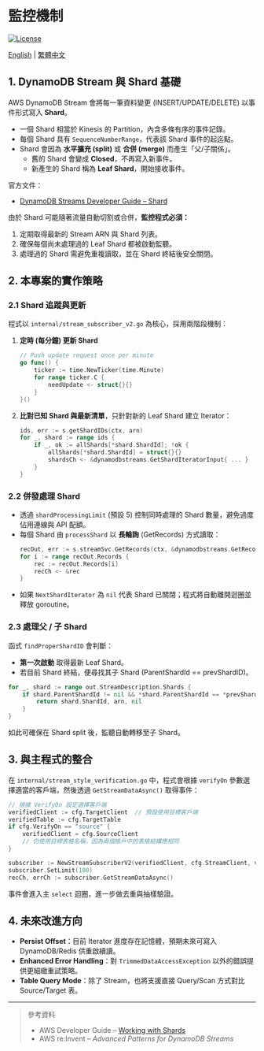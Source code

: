 # 監控機制

[![License](https://img.shields.io/badge/License-Apache%202.0-blue.svg)](https://opensource.org/licenses/Apache-2.0)

[English](monitoring_mechanism.md) | [繁體中文](monitoring_mechanism_tw.md)

## 1. DynamoDB Stream 與 Shard 基礎

AWS DynamoDB Stream 會將每一筆資料變更 (INSERT/UPDATE/DELETE) 以事件形式寫入 **Shard**。

* 一個 Shard 相當於 Kinesis 的 Partition，內含多條有序的事件記錄。
* 每個 Shard 具有 `SequenceNumberRange`，代表該 Shard 事件的起迄點。
* Shard 會因為 **水平擴充 (split)** 或 **合併 (merge)** 而產生「父/子關係」。
  * 舊的 Shard 會變成 **Closed**，不再寫入新事件。
  * 新產生的 Shard 稱為 **Leaf Shard**，開始接收事件。

官方文件：
* [DynamoDB Streams Developer Guide – Shard](https://docs.aws.amazon.com/amazondynamodb/latest/developerguide/Streams.html)

由於 Shard 可能隨著流量自動切割或合併，**監控程式必須：**
1. 定期取得最新的 Stream ARN 與 Shard 列表。
2. 確保每個尚未處理過的 Leaf Shard 都被啟動監聽。
3. 處理過的 Shard 需避免重複讀取，並在 Shard 終結後安全關閉。

## 2. 本專案的實作策略

### 2.1 Shard 追蹤與更新

程式以 `internal/stream_subscriber_v2.go` 為核心，採用兩階段機制：

1. **定時 (每分鐘) 更新 Shard**
   ```go
   // Push update request once per minute
   go func() {
       ticker := time.NewTicker(time.Minute)
       for range ticker.C {
           needUpdate <- struct{}{}
       }
   }()
   ```
2. **比對已知 Shard 與最新清單**，只針對新的 Leaf Shard 建立 Iterator：
   ```go
   ids, err := s.getShardIDs(ctx, arn)
   for _, shard := range ids {
       if _, ok := allShards[*shard.ShardId]; !ok {
           allShards[*shard.ShardId] = struct{}{}
           shardsCh <- &dynamodbstreams.GetShardIteratorInput{ ... }
       }
   }
   ```

### 2.2 併發處理 Shard

* 透過 `shardProcessingLimit` (預設 5) 控制同時處理的 Shard 數量，避免過度佔用連線與 API 配額。
* 每個 Shard 由 `processShard` 以 **長輪詢** (GetRecords) 方式讀取：
  ```go
  recOut, err := s.streamSvc.GetRecords(ctx, &dynamodbstreams.GetRecordsInput{ ... })
  for i := range recOut.Records {
      rec := recOut.Records[i]
      recCh <- &rec
  }
  ```
* 如果 `NextShardIterator` 為 `nil` 代表 Shard 已關閉；程式將自動離開迴圈並釋放 goroutine。

### 2.3 處理父 / 子 Shard

函式 `findProperShardID` 會判斷：
* **第一次啟動** 取得最新 Leaf Shard。
* 若目前 Shard 終結，便尋找其子 Shard (ParentShardId == prevShardID)。

```go
for _, shard := range out.StreamDescription.Shards {
    if shard.ParentShardId != nil && *shard.ParentShardId == *prevShardID {
        return shard.ShardId, arn, nil
    }
}
```

如此可確保在 Shard split 後，監聽自動轉移至子 Shard。

## 3. 與主程式的整合

在 `internal/stream_style_verification.go` 中，程式會根據 `verifyOn` 參數選擇適當的客戶端，然後透過 `GetStreamDataAsync()` 取得事件：
```go
// 根據 VerifyOn 設定選擇客戶端
verifiedClient := cfg.TargetClient  // 預設使用目標客戶端
verifiedTable := cfg.TargetTable
if cfg.VerifyOn == "source" {
    verifiedClient = cfg.SourceClient
    // 仍使用目標表格名稱，因為兩個帳戶中的表格結構應相同
}

subscriber := NewStreamSubscriberV2(verifiedClient, cfg.StreamClient, verifiedTable)
subscriber.SetLimit(100)
recCh, errCh := subscriber.GetStreamDataAsync()
```

事件會進入主 `select` 迴圈，進一步做去重與抽樣驗證。

## 4. 未來改進方向

* **Persist Offset**：目前 Iterator 進度存在記憶體，預期未來可寫入 DynamoDB/Redis 供重啟續讀。
* **Enhanced Error Handling**：對 `TrimmedDataAccessException` 以外的錯誤提供更細緻重試策略。
* **Table Query Mode**：除了 Stream，也將支援直接 Query/Scan 方式對比 Source/Target 表。

---

> 參考資料
> * AWS Developer Guide – [Working with Shards](https://docs.aws.amazon.com/amazondynamodb/latest/developerguide/Streams.html)
> * AWS re:Invent – *Advanced Patterns for DynamoDB Streams* 